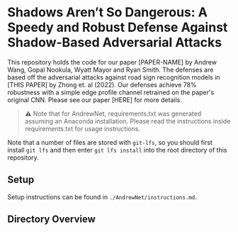 # Shadows Aren’t So Dangerous: A Speedy and Robust Defense Against Shadow-Based Adversarial Attacks

This repository holds the code for our paper [PAPER-NAME] by Andrew Wang, Gopal Nookula, Wyatt Mayor and Ryan Smith.
The defenses are based off the adversarial attacks against road sign recognition models in [THIS PAPER] by Zhong et. al (2022). Our defenses achieve 78% robustness with a simple edge profile channel retrained on the paper's original CNN.
Please see our paper [HERE] for more details.

<!-- Each author's defense is in a folder in the format `{author_name}Net`, and instructions for running each defense can be found in `{author_name}Net/instructions.md`. Each folder also has `requirements.txt` which contain the dependencies needed. -->

> :warning: Note that for AndrewNet, requirements.txt was generated assuming an Anaconda installation. Please read the instructions inside requirements.txt for usage instructions.

Note that a number of files are stored with `git-lfs`, so you should first install `git lfs` and then enter `git lfs install` into
the root directory of this repository.

## Setup

Setup instructions can be found in `./AndrewNet/instructions.md`.

## Directory Overview

